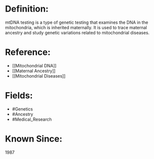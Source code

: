 

# Definition:
mtDNA testing is a type of genetic testing that examines the DNA in the mitochondria, which is inherited maternally. It is used to trace maternal ancestry and study genetic variations related to mitochondrial diseases.

# Reference:
- [[Mitochondrial DNA]]
- [[Maternal Ancestry]]
- [[Mitochondrial Diseases]]

# Fields: 
- #Genetics
- #Ancestry
- #Medical_Research

# Known Since:
1987

